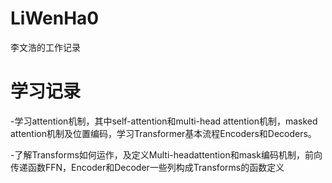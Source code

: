 # LiWenHa0
李文浩的工作记录
# 学习记录
-学习attention机制，其中self-attention和multi-head attention机制，masked attention机制及位置编码，学习Transformer基本流程Encoders和Decoders。

-了解Transforms如何运作，及定义Multi-headattention和mask编码机制，前向传递函数FFN，Encoder和Decoder一些列构成Transforms的函数定义

